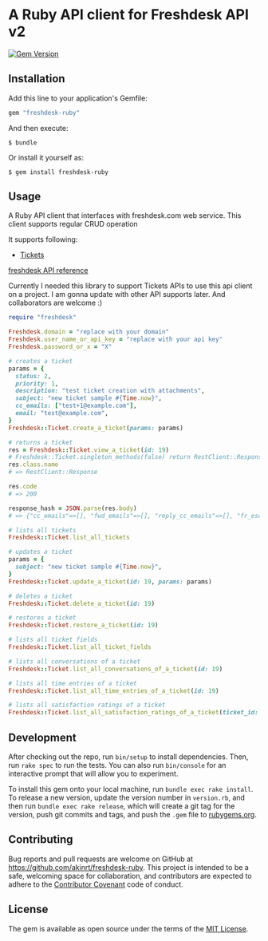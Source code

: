 # A Ruby API client for Freshdesk API v2

[![Gem Version](https://badge.fury.io/rb/freshdesk-ruby.svg)](https://badge.fury.io/rb/freshdesk-ruby)

## Installation

Add this line to your application's Gemfile:

```ruby
gem "freshdesk-ruby"
```

And then execute:

    $ bundle

Or install it yourself as:

    $ gem install freshdesk-ruby

## Usage

A Ruby API client that interfaces with freshdesk.com web service. This client supports regular CRUD operation

It supports following:

- [Tickets](https://developer.freshdesk.com/api/#tickets)

[freshdesk API reference](https://developer.freshdesk.com/api/)

Currently I needed this library to support Tickets APIs to use this api client on a project. I am gonna update with other API supports later. And collaborators are welcome :)

```ruby
require "freshdesk"

Freshdesk.domain = "replace with your domain"
Freshdesk.user_name_or_api_key = "replace with your api key"
Freshdesk.password_or_x = "X"

# creates a ticket
params = {
  status: 2,
  priority: 1,
  description: "test ticket creation with attachments",
  subject: "new ticket sample #{Time.now}",
  cc_emails: ["test+1@example.com"],
  email: "test@example.com",
}
Freshdesk::Ticket.create_a_ticket(params: params)

# returns a ticket
res = Freshdesk::Ticket.view_a_ticket(id: 19)
# Freshdesk::Ticket.singleton_methods(false) return RestClient::Response instance
res.class.name
# => RestClient::Response

res.code
# => 200

response_hash = JSON.parse(res.body)
# => {"cc_emails"=>[], "fwd_emails"=>[], "reply_cc_emails"=>[], "fr_escalated"=>false, "spam"=>false, "email_config_id"=>nil, "group_id"=>nil, "priority"=>1, "requester_id"=>27000314885, "responder_id"=>nil, "source"=>2, "company_id"=>nil, "status"=>2, "subject"=>"new ticket sample 2017-04-06 16:07:20 +0900", "to_emails"=>nil, "product_id"=>nil, "id"=>19, "type"=>nil, "due_by"=>"2017-05-26T09:00:00Z", "fr_due_by"=>"2017-04-07T04:00:00Z", "is_escalated"=>false, "description"=>"<div>test ticket creation with attachments</div>", "description_text"=>"test ticket creation with attachments", "custom_fields"=>{"subcategory"=>nil, "category"=>nil, "featurecomponent"=>nil, "apiplugin"=>nil, "account_country"=>nil, "solution"=>nil}, "created_at"=>"2017-04-06T06:06:42Z", "updated_at"=>"2017-04-06T09:11:32Z", "tags"=>[], "attachments"=>[]}

# lists all tickets
Freshdesk::Ticket.list_all_tickets

# updates a ticket
params = {
  subject: "new ticket sample #{Time.now}",
}
Freshdesk::Ticket.update_a_ticket(id: 19, params: params)

# deletes a ticket
Freshdesk::Ticket.delete_a_ticket(id: 19)

# restores a ticket
Freshdesk::Ticket.restore_a_ticket(id: 19)

# lists all ticket fields
Freshdesk::Ticket.list_all_ticket_fields

# lists all conversations of a ticket
Freshdesk::Ticket.list_all_conversations_of_a_ticket(id: 19)

# lists all time entries of a ticket
Freshdesk::Ticket.list_all_time_entries_of_a_ticket(id: 19)

# lists all satisfaction ratings of a ticket
Freshdesk::Ticket.list_all_satisfaction_ratings_of_a_ticket(ticket_id: 1)
```

## Development

After checking out the repo, run `bin/setup` to install dependencies. Then, run `rake spec` to run the tests. You can also run `bin/console` for an interactive prompt that will allow you to experiment.

To install this gem onto your local machine, run `bundle exec rake install`. To release a new version, update the version number in `version.rb`, and then run `bundle exec rake release`, which will create a git tag for the version, push git commits and tags, and push the `.gem` file to [rubygems.org](https://rubygems.org).

## Contributing

Bug reports and pull requests are welcome on GitHub at https://github.com/akinrt/freshdesk-ruby. This project is intended to be a safe, welcoming space for collaboration, and contributors are expected to adhere to the [Contributor Covenant](http://contributor-covenant.org) code of conduct.


## License

The gem is available as open source under the terms of the [MIT License](http://opensource.org/licenses/MIT).

